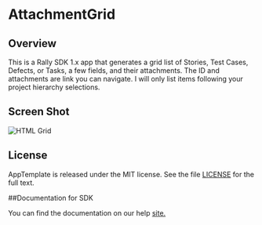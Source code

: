 AttachmentGrid
=========================

## Overview
This is a Rally SDK 1.x app that generates a grid list of Stories, Test Cases, Defects, or Tasks, a few fields, and their attachments. The ID and attachments are link you can navigate. I will only list items following your project hierarchy selections.

## Screen Shot

![HTML Grid](https://raw.github.com/RallyRonnie/AttachmentGrid/master/screenshot.png)


## License

AppTemplate is released under the MIT license.  See the file [LICENSE](./LICENSE) for the full text.

##Documentation for SDK

You can find the documentation on our help [site.](https://help.rallydev.com/apps/2.0rc2/doc/)
